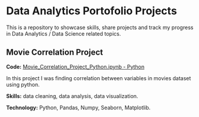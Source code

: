 # Data Analytics Portofolio Projects

This is a repository to showcase skills, share projects and track my progress in Data Analytics / Data Science related topics.

## Movie Correlation Project

**Code:** [Movie_Correlation_Project_Python.ipynb - Python](https://github.com/kramarivan/data_analytics_portofolio_projects/blob/main/Movie_Correlation_Project_Python.ipynb)

In this project I was finding correlation between variables in movies dataset using python.

**Skills:** data cleaning, data analysis, data visualization.

**Technology:** Python, Pandas, Numpy, Seaborn, Matplotlib.

